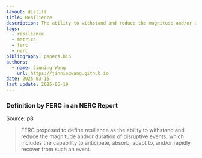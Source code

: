 ```yaml
---
layout: distill
title: Resilience
description: The ability to withstand and reduce the magnitude and/or duration of disruptive events.
tags:
  - resilience
  - metrics
  - ferc
  - nerc
bibliography: papers.bib
authors:
  - name: Jinning Wang
    url: https://jinningwang.github.io
date: 2025-03-15
last_update: 2025-06-19
---
```


### Definition by FERC in an NERC Report

Source: <d-cite key="nerc2018resilience"></d-cite> p8

> FERC proposed to define resilience as the ability to withstand and reduce the magnitude and/or duration of disruptive events, which includes the capability to anticipate, absorb, adapt to, and/or rapidly recover from such an event.
